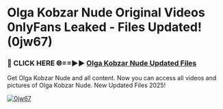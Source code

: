 # Olga Kobzar Nude Original Videos 0nlyFans Leaked - Files Updated! (0jw67)

<h3>🔴 CLICK HERE 🌐==►► <a href="https://tinyurl.com/yc6ubb5a" rel="nofollow">Olga Kobzar Nude Updated Files</a></h3>

Get Olga Kobzar Nude and all content. Now you can access all videos and pictures of Olga Kobzar Nude. New Updated Files 2025!

[![0jw67](https://i.imgur.com/7eu0CRL.gif)](https://tinyurl.com/yc6ubb5a)
